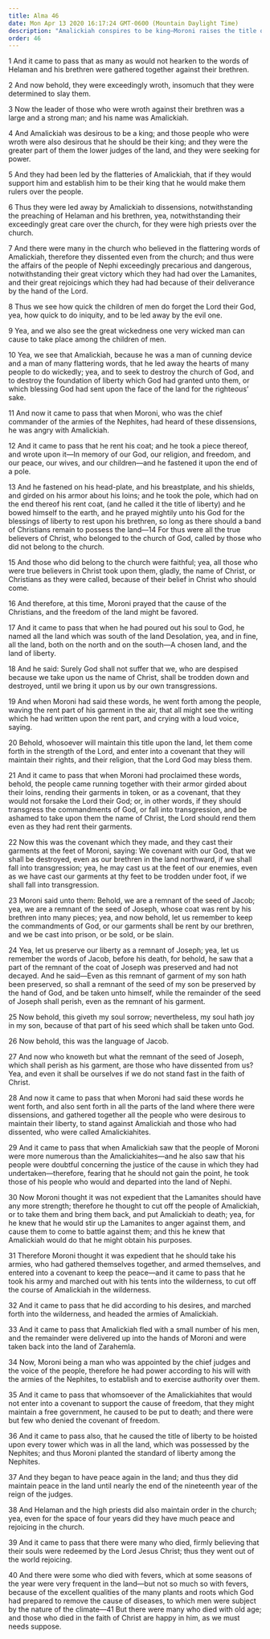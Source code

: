```yaml
---
title: Alma 46
date: Mon Apr 13 2020 16:17:24 GMT-0600 (Mountain Daylight Time)
description: "Amalickiah conspires to be king—Moroni raises the title of liberty—He rallies the people to defend their religion—True believers are called Christians—A remnant of Joseph will be preserved—Amalickiah and the dissenters flee to the land of Nephi—Those who will not support the cause of freedom are put to death. About 73–72 B.C."
order: 46
---
```


1 And it came to pass that as many as would not hearken to the words of Helaman and his brethren were gathered together against their brethren.

2 And now behold, they were exceedingly wroth, insomuch that they were determined to slay them.

3 Now the leader of those who were wroth against their brethren was a large and a strong man; and his name was Amalickiah.

4 And Amalickiah was desirous to be a king; and those people who were wroth were also desirous that he should be their king; and they were the greater part of them the lower judges of the land, and they were seeking for power.

5 And they had been led by the flatteries of Amalickiah, that if they would support him and establish him to be their king that he would make them rulers over the people.

6 Thus they were led away by Amalickiah to dissensions, notwithstanding the preaching of Helaman and his brethren, yea, notwithstanding their exceedingly great care over the church, for they were high priests over the church.

7 And there were many in the church who believed in the flattering words of Amalickiah, therefore they dissented even from the church; and thus were the affairs of the people of Nephi exceedingly precarious and dangerous, notwithstanding their great victory which they had had over the Lamanites, and their great rejoicings which they had had because of their deliverance by the hand of the Lord.

8 Thus we see how quick the children of men do forget the Lord their God, yea, how quick to do iniquity, and to be led away by the evil one.

9 Yea, and we also see the great wickedness one very wicked man can cause to take place among the children of men.

10 Yea, we see that Amalickiah, because he was a man of cunning device and a man of many flattering words, that he led away the hearts of many people to do wickedly; yea, and to seek to destroy the church of God, and to destroy the foundation of liberty which God had granted unto them, or which blessing God had sent upon the face of the land for the righteous’ sake.

11 And now it came to pass that when Moroni, who was the chief commander of the armies of the Nephites, had heard of these dissensions, he was angry with Amalickiah.

12 And it came to pass that he rent his coat; and he took a piece thereof, and wrote upon it—In memory of our God, our religion, and freedom, and our peace, our wives, and our children—and he fastened it upon the end of a pole.

13 And he fastened on his head-plate, and his breastplate, and his shields, and girded on his armor about his loins; and he took the pole, which had on the end thereof his rent coat, (and he called it the title of liberty) and he bowed himself to the earth, and he prayed mightily unto his God for the blessings of liberty to rest upon his brethren, so long as there should a band of Christians remain to possess the land—14 For thus were all the true believers of Christ, who belonged to the church of God, called by those who did not belong to the church.

15 And those who did belong to the church were faithful; yea, all those who were true believers in Christ took upon them, gladly, the name of Christ, or Christians as they were called, because of their belief in Christ who should come.

16 And therefore, at this time, Moroni prayed that the cause of the Christians, and the freedom of the land might be favored.

17 And it came to pass that when he had poured out his soul to God, he named all the land which was south of the land Desolation, yea, and in fine, all the land, both on the north and on the south—A chosen land, and the land of liberty.

18 And he said: Surely God shall not suffer that we, who are despised because we take upon us the name of Christ, shall be trodden down and destroyed, until we bring it upon us by our own transgressions.

19 And when Moroni had said these words, he went forth among the people, waving the rent part of his garment in the air, that all might see the writing which he had written upon the rent part, and crying with a loud voice, saying.

20 Behold, whosoever will maintain this title upon the land, let them come forth in the strength of the Lord, and enter into a covenant that they will maintain their rights, and their religion, that the Lord God may bless them.

21 And it came to pass that when Moroni had proclaimed these words, behold, the people came running together with their armor girded about their loins, rending their garments in token, or as a covenant, that they would not forsake the Lord their God; or, in other words, if they should transgress the commandments of God, or fall into transgression, and be ashamed to take upon them the name of Christ, the Lord should rend them even as they had rent their garments.

22 Now this was the covenant which they made, and they cast their garments at the feet of Moroni, saying: We covenant with our God, that we shall be destroyed, even as our brethren in the land northward, if we shall fall into transgression; yea, he may cast us at the feet of our enemies, even as we have cast our garments at thy feet to be trodden under foot, if we shall fall into transgression.

23 Moroni said unto them: Behold, we are a remnant of the seed of Jacob; yea, we are a remnant of the seed of Joseph, whose coat was rent by his brethren into many pieces; yea, and now behold, let us remember to keep the commandments of God, or our garments shall be rent by our brethren, and we be cast into prison, or be sold, or be slain.

24 Yea, let us preserve our liberty as a remnant of Joseph; yea, let us remember the words of Jacob, before his death, for behold, he saw that a part of the remnant of the coat of Joseph was preserved and had not decayed. And he said—Even as this remnant of garment of my son hath been preserved, so shall a remnant of the seed of my son be preserved by the hand of God, and be taken unto himself, while the remainder of the seed of Joseph shall perish, even as the remnant of his garment.

25 Now behold, this giveth my soul sorrow; nevertheless, my soul hath joy in my son, because of that part of his seed which shall be taken unto God.

26 Now behold, this was the language of Jacob.

27 And now who knoweth but what the remnant of the seed of Joseph, which shall perish as his garment, are those who have dissented from us? Yea, and even it shall be ourselves if we do not stand fast in the faith of Christ.

28 And now it came to pass that when Moroni had said these words he went forth, and also sent forth in all the parts of the land where there were dissensions, and gathered together all the people who were desirous to maintain their liberty, to stand against Amalickiah and those who had dissented, who were called Amalickiahites.

29 And it came to pass that when Amalickiah saw that the people of Moroni were more numerous than the Amalickiahites—and he also saw that his people were doubtful concerning the justice of the cause in which they had undertaken—therefore, fearing that he should not gain the point, he took those of his people who would and departed into the land of Nephi.

30 Now Moroni thought it was not expedient that the Lamanites should have any more strength; therefore he thought to cut off the people of Amalickiah, or to take them and bring them back, and put Amalickiah to death; yea, for he knew that he would stir up the Lamanites to anger against them, and cause them to come to battle against them; and this he knew that Amalickiah would do that he might obtain his purposes.

31 Therefore Moroni thought it was expedient that he should take his armies, who had gathered themselves together, and armed themselves, and entered into a covenant to keep the peace—and it came to pass that he took his army and marched out with his tents into the wilderness, to cut off the course of Amalickiah in the wilderness.

32 And it came to pass that he did according to his desires, and marched forth into the wilderness, and headed the armies of Amalickiah.

33 And it came to pass that Amalickiah fled with a small number of his men, and the remainder were delivered up into the hands of Moroni and were taken back into the land of Zarahemla.

34 Now, Moroni being a man who was appointed by the chief judges and the voice of the people, therefore he had power according to his will with the armies of the Nephites, to establish and to exercise authority over them.

35 And it came to pass that whomsoever of the Amalickiahites that would not enter into a covenant to support the cause of freedom, that they might maintain a free government, he caused to be put to death; and there were but few who denied the covenant of freedom.

36 And it came to pass also, that he caused the title of liberty to be hoisted upon every tower which was in all the land, which was possessed by the Nephites; and thus Moroni planted the standard of liberty among the Nephites.

37 And they began to have peace again in the land; and thus they did maintain peace in the land until nearly the end of the nineteenth year of the reign of the judges.

38 And Helaman and the high priests did also maintain order in the church; yea, even for the space of four years did they have much peace and rejoicing in the church.

39 And it came to pass that there were many who died, firmly believing that their souls were redeemed by the Lord Jesus Christ; thus they went out of the world rejoicing.

40 And there were some who died with fevers, which at some seasons of the year were very frequent in the land—but not so much so with fevers, because of the excellent qualities of the many plants and roots which God had prepared to remove the cause of diseases, to which men were subject by the nature of the climate—41 But there were many who died with old age; and those who died in the faith of Christ are happy in him, as we must needs suppose.
